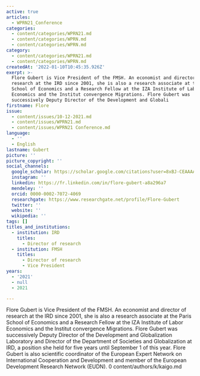 ```yaml
---
active: true
articles:
  - WPRN21_Conference
categories:
  - content/categories/WPRN21.md
  - content/categories/WPRN.md
  - content/categories/WPRN.md
category:
  - content/categories/WPRN21.md
  - content/categories/WPRN.md
createdAt: '2022-01-10T10:45:35.926Z'
exerpt: >-
  Flore Gubert is Vice President of the FMSH. An economist and director of
  research at the IRD since 2001, she is also a research associate at the Paris
  School of Economics and a Research Fellow at the IZA Institute of Labor
  Economics and the Institut convergence Migrations. Flore Gubert was
  successively Deputy Director of the Development and Globali
firstname: Flore
issue:
  - content/issues/10-12-2021.md
  - content/issues/WPRN21.md
  - content/issues/WPRN21 Conference.md
language:
  - ''
  - English
lastname: Gubert
picture: ''
picture_copyright: ''
social_channels:
  google_scholar: https://scholar.google.com/citations?user=8xBJ-CEAAAAJ&hl=fr
  instagram: ''
  linkedin: https://fr.linkedin.com/in/flore-gubert-a8a296a7
  mendeley: ''
  orcid: 0000-0002-7072-4069
  researchgate: https://www.researchgate.net/profile/Flore-Gubert
  twitter: ''
  website: ''
  wikipedia: ''
tags: []
titles_and_institutions:
  - institution: IRD
    titles:
      - Director of research
  - institution: FMSH
    titles:
      - Director of research
      - Vice President
years:
  - '2021'
  - null
  - 2021

---
```

Flore Gubert is Vice President of the FMSH. An economist and director of research at the IRD since 2001, she is also a research associate at the Paris School of Economics and a Research Fellow at the IZA Institute of Labor Economics and the Institut convergence Migrations. Flore Gubert was successively Deputy Director of the Development and Globalization Laboratory and Director of the Department of Societies and Globalization at IRD, a position she held for five years until September 1 of this year. Flore Gubert is also scientific coordinator of the European Expert Network on International Cooperation and Development and member of the European Development Research Network (EUDN).
0 content/authors/k/kaigo.md